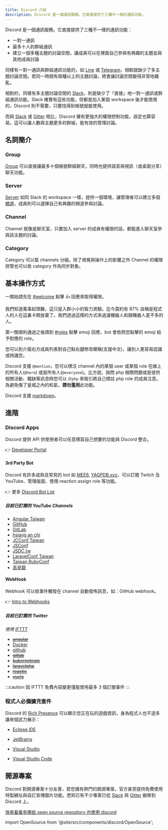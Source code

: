 ```yaml
---
title: Discord 介紹
description: Discord 是一個通訊服務。它直接提供了三種不一樣的通訊功能。
---
```


Discord 是一個通訊服務。它直接提供了三種不一樣的通訊功能：

- 一對一通訊
- 最多十人的群組通訊
- 建立一個多種主題的討論空間，讓成員可以在裡面自己參與有興趣的主題並與其他成員討論

同樣有一對一通訊與群組通訊功能的，如 [Line][line] 或 [Telegram][telegram]，相較就缺少了多主題討論空間。若同一時間有兩種以上的主題討論，將會讓討論空間變得非常地雜亂。

相對的，同樣有多主題討論空間的 [Slack][slack]，則是缺少了「直接」地一對一通訊或群組通訊功能。Slack 確實有這些功能，但都是加入某個 workspace 後才能使用的，Discord 則不需要，只要找得到帳號就能使用。

而與 [Slack][slack] 或 [Gitter][gitter] 相比，Discord 擁有更強大的權限控制功能，設定也算容易。這可以讓人數與主題更多的群組，能有效的管理討論。

## 名詞簡介

### Group

[Group](https://support.discordapp.com/hc/zh-tw/articles/223657667-%E7%BE%A4%E7%B5%84%E8%81%8A%E5%A4%A9%E5%92%8C%E8%AA%9E%E9%9F%B3) 可以直接讓最多十個帳號群組聊天，同時也提供語音與視訊（或桌面分享）聊天功能。

### Server

[Server](https://support.discordapp.com/hc/zh-tw/categories/200404378) 如同 Slack 的 workspace 一樣，提供一個環境，讓管理者可以建立多個[頻道](#channel)，成員則可以選擇自己有興趣的頻道參與討論。

### Channel

Channel 就像是聊天室，只要加入 server 的成員有權限的話，都能進入聊天室參與該主題的討論。

### Category

Category 可以幫 channels 分組。除了視覺與操作上的影響之外 Channel 的權限控管也可以依 category 作為同步對象。

## 基本操作方式

一開始請先在 [#welcome](https://discord.gg/CzmVQjN) 點擊 👍 回應來取得權限。

我們知道萬事起頭難，這只是入群小小的智力測驗。迄今莫約有 87% 自稱是程式人的人在這裏卡關放棄了。我們透過這樣的方式來過濾機器人和跟機器人差不多的人。

第一關順利通過之後請到 [#roles](https://discord.gg/gDzJKYR) 點擊 emoji 回應，bot 會依照您點擊的 emoji 給予對應的 role。

您可以到介面右方成員列表對自己點右鍵修改暱稱(支援中文)，讓別人更容易認識或辨識您。

Discord 支援 `@mention`，您可以標注 channel 內的某個 user 或某個 role 在線上的所有人(`@here`) 或是所有人(`@everyone`)。比方說，詢問 php 相關問題或是提供相關活動、職缺等訊息時您可以 `＠php` 來吸引將自己標註 php role 的成員注意。為避免傷了皇城之內的和氣，**請勿濫用**此功能。

Discord 支援 [markdown](https://support.discordapp.com/hc/zh-tw/articles/210298617-Markdown%E6%96%87%E6%9C%AC-101-%E8%81%8A%E5%A4%A9%E6%A0%BC%E5%BC%8F-%E7%B2%97%E9%AB%94-%E6%96%9C%E9%AB%94-%E4%B8%8B%E5%8A%83%E7%B7%9A-)。

## 進階

### Discord Apps

Discord 提供 API 供使用者可以任意撰寫自己想要的功能與 Discord 整合。

👉 [Developer Portal](https://discordapp.com/developers)

#### 3rd Party Bot

Discord 有許多成熟且常見的 bot 如 [MEE6](https://mee6.xyz/), [YAGPDB.xyz](https://yagpdb.xyz/)，可以訂閱 Twitch 及 YouTube、管理版面、使用 reaction assign role 等功能。

👉 更多 [Discord Bot List](https://discordbots.org/)

##### 目前已訂閱的 YouTube Channels

- [Angular Taiwan](https://www.youtube.com/channel/UCIawWId4sXgkVZ_mCF25qGw)
- [GitHub](https://www.youtube.com/user/github)
- [GitLab](https://www.youtube.com/channel/UCnMGQ8QHMAnVIsI3xJrihhg)
- [hsiang an chi](https://www.youtube.com/user/polo13999)
- [JCConf Taiwan](https://www.youtube.com/channel/UCGPOVYPBsMlg4Cx4jmkpuTw)
- [JSConf](https://www.youtube.com/user/jsconfeu)
- [JSDC.tw](https://www.youtube.com/user/JSDCTW)
- [LaravelConf Taiwan](https://www.youtube.com/channel/UCZp5GBcPLFvzcbja_J5NdPw)
- [Taiwan RubyConf](https://www.youtube.com/channel/UCqw_z59yI24SivuD573FECA)
- [高見龍](https://www.youtube.com/channel/UClrlt5TMige_A_HKqpXd8GA)

#### WebHook

Webhook 可以依事件觸發在 channel 自動發佈訊息，如：GitHub webhook。

👉 [Intro to Webhooks](https://support.discordapp.com/hc/en-us/articles/228383668-Intro-to-Webhooks)

##### 目前已訂閱的 Twitter

_使用 [IFTTT](https://ifttt.com/)_

- ~~[angular](https://twitter.com/angular)~~
- [Docker](https://twitter.com/Docker)
- [github](https://twitter.com/github)
- ~~[gitlab](https://twitter.com/gitlab)~~
- ~~[kubernetesio](https://twitter.com/kubernetesio)~~
- ~~[laravelphp](https://twitter.com/laravelphp)~~
- ~~[reactjs](https://twitter.com/reactjs)~~
- ~~[vuejs](https://twitter.com/vuejs)~~

:::caution
因 IFTTT 免費內容變更僅能使用最多 3 個訂閱事件
:::

### 程式人必備擴充套件

Discord 的 [Rich Presence](https://discordapp.com/rich-presence) 可以顯示您正在玩的遊戲資訊，身為程式人也不遑多讓來個武力展示：

- [Eclipse IDE](https://marketplace.eclipse.org/content/discord-rich-presence-eclipse-ide)

- [JetBrains](https://plugins.jetbrains.com/plugin/10233-discord-integration)

- [Visual Studio](https://marketplace.visualstudio.com/items?itemName=swanzana.discord-rpc-vs)

- [Visual Studio Code](https://marketplace.visualstudio.com/items?itemName=icrawl.discord-vscode)

## 開源專案

Discord 對開源專案十分友善，若您擁有熱門的開源專案，官方甚至提供免費使用特製網址與自訂宣傳圖片功能。悉知已有不少專案已從 [Slack][slack] 與 [Gitter][gitter] 搬移到 Discord 上。

[快來看看有哪些 open source repository 也使用 discord](https://discordapp.com/open-source)

import OpenSource from '@site/src/components/discord/OpenSource';

<OpenSource />

[line]: https://line.me/
[telegram]: https://telegram.org/
[slack]: https://slack.com/
[gitter]: https://gitter.im/

